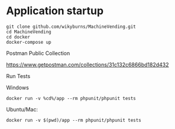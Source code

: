# Application startup

```
git clone github.com/wikyburns/MachineVending.git
cd MachineVending
cd docker
docker-compose up
```

Postman Public Collection

https://www.getpostman.com/collections/31c132c6866bd182d432

Run Tests

Windows
```
docker run -v %cd%/app --rm phpunit/phpunit tests
```

Ubuntu/Mac:
```
docker run -v $(pwd)/app --rm phpunit/phpunit tests
```